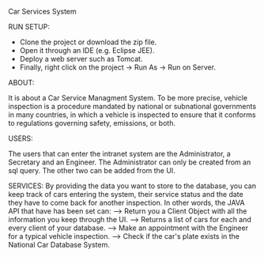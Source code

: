 Car Services System

RUN SETUP:
  - Clone the project or download the zip file.
  - Open it through an IDE (e.g. Eclipse JEE).
  - Deploy a web server such as Tomcat.
  - Finally, right click on the project -> Run As -> Run on Server.
  
ABOUT:

  It is about a Car Service Managment System. To be more precise, vehicle inspection is a procedure mandated by national or subnational     governments in many countries, in which a vehicle is inspected to ensure that it conforms to regulations governing safety, emissions, or   both.

USERS: 

  The users that can enter the intranet system are the Administrator, a Secretary and an Engineer. The Administrator can only be created     from an sql query. The other two can be added from the UI.
  
  
SERVICES:
  By providing the data you want to store to the database, you can keep track of cars entering the system, their service status and the     date they have to come back for another inspection.
  In other words, the JAVA API that have has been set can:
      --> Return you a Client Object with all the information you keep through the UI.
      --> Returns a list of cars for each and every client of your database.
      --> Make an appointment with the Engineer for a typical vehicle inspection.
      --> Check if the car's plate exists in the National Car Database System.
